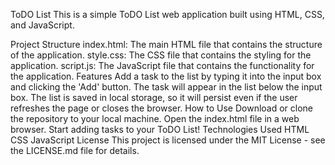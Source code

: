 ToDO List
This is a simple ToDO List web application built using HTML, CSS, and JavaScript.

Project Structure
index.html: The main HTML file that contains the structure of the application.
style.css: The CSS file that contains the styling for the application.
script.js: The JavaScript file that contains the functionality for the application.
Features
Add a task to the list by typing it into the input box and clicking the 'Add' button.
The task will appear in the list below the input box.
The list is saved in local storage, so it will persist even if the user refreshes the page or closes the browser.
How to Use
Download or clone the repository to your local machine.
Open the index.html file in a web browser.
Start adding tasks to your ToDO List!
Technologies Used
HTML
CSS
JavaScript
License
This project is licensed under the MIT License - see the LICENSE.md file for details.
